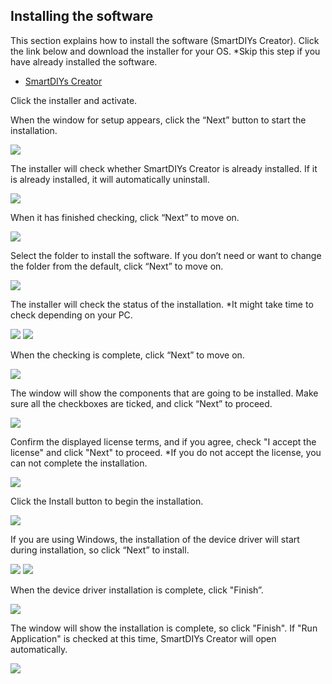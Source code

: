 ## Installing the software
This section explains how to install the software (SmartDIYs Creator). Click the link below and download the installer for your OS.
*Skip this step if you have already installed the software.


- <a target="_blank" href="https://www.smartdiys.com/smartdiys-creator/">SmartDIYs Creator</a>

Click the installer and activate.

When the window for setup appears, click the “Next” button to start the installation.

<img src="./images/win_install_1.png">

The installer will check whether SmartDIYs Creator is already installed. If it is already installed, it will automatically uninstall.

<img src="./images/win_install_2.png">

When it has finished checking, click “Next” to move on.

<img src="./images/win_install_3.png">

Select the folder to install the software. If you don’t need or want to change the folder from the default, click “Next” to move on.

<img src="./images/win_install_4.png">

The installer will check the status of the installation.
*It might take time to check depending on your PC.

<img src="./images/win_install_5.png">

<img src="./images/win_install_6.png">

When the checking is complete, click “Next” to move on.

<img src="./images/win_install_7.png">

The window will show the components that are going to be installed. Make sure all the checkboxes are ticked, and click “Next” to proceed.

<img src="./images/win_install_8.png">

Confirm the displayed license terms, and if you agree, check "I accept the license" and click "Next" to proceed.
*If you do not accept the license, you can not complete the installation.

<img src="./images/win_install_9.png">

Click the Install button to begin the installation.

<img src="./images/win_install_10.png">

If you are using Windows, the installation of the device driver will start during installation, so click “Next” to install.

<img src="./images/win_install_11.png">

<img src="./images/win_install_12.png">

When the device driver installation is complete, click "Finish”.

<img src="./images/win_install_12.png">

The window will show the installation is complete, so click "Finish". If "Run Application" is checked at this time, SmartDIYs Creator will open automatically.

<img src="./images/win_install_13.png">

 

 

 

 

 

